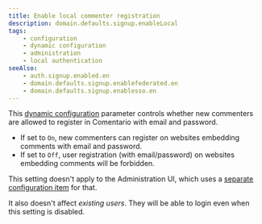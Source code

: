 ```yaml
---
title: Enable local commenter registration
description: domain.defaults.signup.enableLocal
tags:
    - configuration
    - dynamic configuration
    - administration
    - local authentication
seeAlso:
    - auth.signup.enabled.en
    - domain.defaults.signup.enablefederated.en
    - domain.defaults.signup.enablesso.en
---
```


This [dynamic configuration](/configuration/backend/dynamic) parameter controls whether new commenters are allowed to register in Comentario with email and password.

<!--more-->

* If set to `On`, new commenters can register on websites embedding comments with email and password.
* If set to `Off`, user registration (with email/password) on websites embedding comments will be forbidden.

This setting doesn't apply to the Administration UI, which uses a [separate configuration item](auth.signup.enabled.en) for that.

It also doesn't affect *existing users*. They will be able to login even when this setting is disabled.
